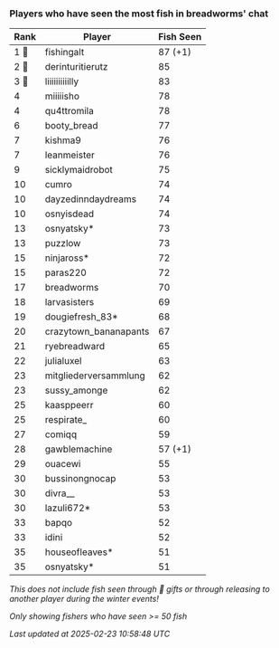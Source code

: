 ### Players who have seen the most fish in breadworms' chat
| Rank | Player | Fish Seen |
|------|--------|-----------|
| 1 🥇  | fishingalt  | 87 (+1) |
| 2 🥈  | derinturitierutz  | 85 |
| 3 🥉  | liiiiiiiiiilly  | 83 |
| 4  | miiiiisho  | 78 |
| 4  | qu4ttromila  | 78 |
| 6  | booty_bread  | 77 |
| 7  | kishma9  | 76 |
| 7  | leanmeister  | 76 |
| 9  | sicklymaidrobot  | 75 |
| 10  | cumro  | 74 |
| 10  | dayzedinndaydreams  | 74 |
| 10  | osnyisdead  | 74 |
| 13  | osnyatsky*  | 73 |
| 13  | puzzlow  | 73 |
| 15  | ninjaross*  | 72 |
| 15  | paras220  | 72 |
| 17  | breadworms  | 70 |
| 18  | larvasisters  | 69 |
| 19  | dougiefresh_83*  | 68 |
| 20  | crazytown_bananapants  | 67 |
| 21  | ryebreadward  | 65 |
| 22  | julialuxel  | 63 |
| 23  | mitgliederversammlung  | 62 |
| 23  | sussy_amonge  | 62 |
| 25  | kaasppeerr  | 60 |
| 25  | respirate_  | 60 |
| 27  | comiqq  | 59 |
| 28  | gawblemachine  | 57 (+1) |
| 29  | ouacewi  | 55 |
| 30  | bussinongnocap  | 53 |
| 30  | divra__  | 53 |
| 30  | lazuli672*  | 53 |
| 33  | bapqo  | 52 |
| 33  | idini  | 52 |
| 35  | houseofleaves*  | 51 |
| 35  | osnyatsky*  | 51 |

_This does not include fish seen through 🎁 gifts or through releasing to another player during the winter events!_

_Only showing fishers who have seen >= 50 fish_

_Last updated at 2025-02-23 10:58:48 UTC_